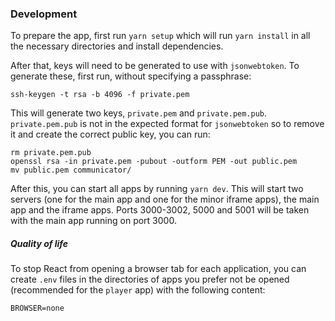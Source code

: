 
### Development

To prepare the app, first run `yarn setup` which will run `yarn install` in all the necessary directories and install 
dependencies.

After that, keys will need to be generated to use with `jsonwebtoken`. To generate these, first run, without specifying 
a passphrase:

    ssh-keygen -t rsa -b 4096 -f private.pem

This will generate two keys, `private.pem` and `private.pem.pub`. `private.pem.pub` is not in the 
expected format for `jsonwebtoken` so to remove it and create the correct public key, you can run:

    rm private.pem.pub
    openssl rsa -in private.pem -pubout -outform PEM -out public.pem
    mv public.pem communicator/


After this, you can start all apps by running `yarn dev`. This will start two servers 
(one for the main app and one for the minor iframe apps), the main app and the iframe apps. Ports 3000-3002, 5000
and 5001 will be taken with the main app running on port 3000.

##### Quality of life

To stop React from opening a browser tab for each application, you can create `.env` files in the directories of apps
you prefer not be opened (recommended for the `player` app) with the following
content:

    BROWSER=none